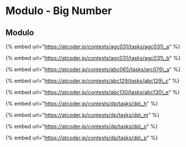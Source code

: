 # Modulo - Big Number

## Modulo

{% embed url="https://atcoder.jp/contests/agc031/tasks/agc031\_a" %}

{% embed url="https://atcoder.jp/contests/agc031/tasks/agc031\_b" %}

{% embed url="https://atcoder.jp/contests/abc065/tasks/arc076\_a" %}

{% embed url="https://atcoder.jp/contests/abc129/tasks/abc129\_c" %}

{% embed url="https://atcoder.jp/contests/abc130/tasks/abc130\_e" %}

{% embed url="https://atcoder.jp/contests/dp/tasks/dp\_h" %}

{% embed url="https://atcoder.jp/contests/dp/tasks/dp\_m" %}

{% embed url="https://atcoder.jp/contests/dp/tasks/dp\_o" %}

{% embed url="https://atcoder.jp/contests/dp/tasks/dp\_p" %}

